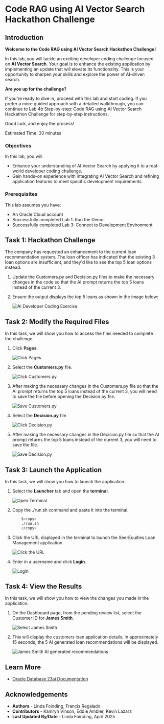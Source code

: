 # Code RAG using AI Vector Search Hackathon Challenge

## Introduction

**Welcome to the Code RAG using AI Vector Search Hackathon Challenge!**

In this lab, you will tackle an exciting developer coding challenge focused on **AI Vector Search**. Your goal is to enhance the existing application by implementing an update that will elevate its functionality. This is your opportunity to sharpen your skills and explore the power of AI-driven search.

**Are you up for the challenge?**

If you're ready to dive in, proceed with this lab and start coding. If you prefer a more guided approach with a detailed walkthrough, you can continue to Lab 4b Step-by-step: Code RAG using AI Vector Search Hackathon Challenge for step-by-step instructions.

Good luck, and enjoy the process!

Estimated Time: 30 minutes


### Objectives
In this lab, you will:
* Enhance your understanding of AI Vector Search by applying it to a real-world developer coding challenge.
* Gain hands-on experience with integrating AI Vector Search and refining application features to meet specific development requirements.


### Prerequisites

This lab assumes you have:
* An Oracle Cloud account
* Successfully completed Lab 1: Run the Demo
* Successfully completed Lab 3: Connect to Development Environment


## Task 1: Hackathon Challenge

The company has requested an enhancement to the current loan recommendation system. The loan officer has indicated that the existing 3 loan options are insufficient, and they'd like to see the top 5 loan options instead.

1. Update the Customers.py and Decision.py files to make the necessary changes in the code so that the AI prompt returns the top 5 loans instead of the current 3.

2. Ensure the output displays the top 5 loans as shown in the image below:

    ![AI Developer Coding Exercise](./images/ai-exercise.png " ")

## Task 2: Modify the Required Files

In this task, we will show you how to access the files needed to complete the challenge.

1. Click **Pages**.

    ![Click Pages](./images/click-pages.png " ")

2. Select the **Customers.py** file.

    ![Click Customers.py](./images/customers-py.png " ")

3. After making the necessary changes in the Customers.py file so that the AI prompt returns the top 5 loans instead of the current 3, you will need to save the file before opening the Decision.py file.

    ![Save Customers.py](./images/save-customers-py.png " ")

4. Select the **Decision.py** file.

    ![Click Decision.py](./images/decision-py.png " ")

5. After making the necessary changes in the Decision.py file so that the AI prompt returns the top 5 loans instead of the current 3, you will need to save the file.

    ![Save Decision.py](./images/save-decision-py.png " ")

## Task 3: Launch the Application

In this task, we will show you how to launch the application.

1. Select the **Launcher** tab and open the **terminal**.

    ![Open Terminal](./images/open-terminal.png " ")

2. Copy the ./run.sh command and paste it into the terminal.

    ````bash
        $<copy>
        ./run.sh
        </copy>
    ````

3. Click the URL displayed in the terminal to launch the SeerEquities Loan Management application.

    ![Click the URL](./images/click-url.png " ")

4. Enter in a username and click **Login**.

    ![Login](./images/login.png " ")

## Task 4: View the Results

In this task, we will show you how to view the changes you made in the application.

1. On the Dashboard page, from the pending review list, select the Customer ID for **James Smith**.

    ![Select James Smith](./images/james-smith.png " ")

2. This will display the customers loan application details. In approximately 15 seconds, the 5 AI generated loan recommendations will be displayed.

    ![James Smith AI generated recommendations](./images/ai-exercise.png " ")

## Learn More

* [Oracle Database 23ai Documentation](https://docs.oracle.com/en/database/oracle/oracle-database/23/)

## Acknowledgements
* **Authors** - Linda Foinding, Francis Regalado
* **Contributors** - Kamryn Vinson, Eddie Ambler, Kevin Lazarz
* **Last Updated By/Date** - Linda Foinding, April 2025
